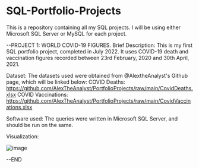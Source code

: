 # SQL-Portfolio-Projects
This is a repository containing all my SQL projects. 
I will be using either Microsoft SQL Server or MySQL for each project.

--PROJECT 1: WORLD COVID-19 FIGURES.
Brief Description: This is my first SQL portfolio project, completed in July 2022. It uses COVID-19 death and vaccination figures recorded between
23rd February, 2020 and 30th April, 2021.

Dataset: The datasets used were obtained from @AlextheAnalyst's Github page, which will be linked below:
COVID Deaths: https://github.com/AlexTheAnalyst/PortfolioProjects/raw/main/CovidDeaths.xlsx
COVID Vaccinations: https://github.com/AlexTheAnalyst/PortfolioProjects/raw/main/CovidVaccinations.xlsx

Software used: The queries were written in Microsoft SQL Server, and should be run on the same.

Visualization: 

![image](https://user-images.githubusercontent.com/109004071/178161574-b5c0b4ca-92d4-4c97-a95b-cdeb5d241a7a.png)

--END

